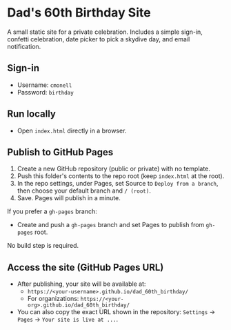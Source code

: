 # Dad's 60th Birthday Site

A small static site for a private celebration. Includes a simple sign-in, confetti celebration, date picker to pick a skydive day, and email notification.

## Sign-in
- Username: `cmonell`
- Password: `birthday`

## Run locally
- Open `index.html` directly in a browser.

## Publish to GitHub Pages
1. Create a new GitHub repository (public or private) with no template.
2. Push this folder's contents to the repo root (keep `index.html` at the root).
3. In the repo settings, under Pages, set Source to `Deploy from a branch`, then choose your default branch and `/ (root)`.
4. Save. Pages will publish in a minute.

If you prefer a `gh-pages` branch:
- Create and push a `gh-pages` branch and set Pages to publish from `gh-pages` root.

No build step is required.

## Access the site (GitHub Pages URL)
- After publishing, your site will be available at:
  - `https://<your-username>.github.io/dad_60th_birthday/`
  - For organizations: `https://<your-org>.github.io/dad_60th_birthday/`
- You can also copy the exact URL shown in the repository: `Settings` → `Pages` → `Your site is live at ...`. 